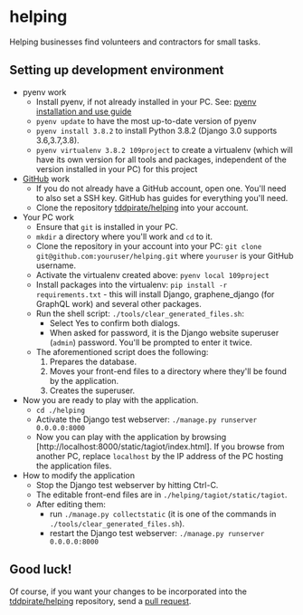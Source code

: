 # helping
Helping businesses find volunteers and contractors for small tasks.
## Setting up development environment
* pyenv work
  * Install pyenv, if not already installed in your PC. See: [pyenv installation and use guide](https://www.ostechnix.com/pyenv-python-version-management-made-easier/)
  * `pyenv update` to have the most up-to-date version of pyenv
  * `pyenv install 3.8.2` to install Python 3.8.2 (Django 3.0 supports 3.6,3.7,3.8).
  * `pyenv virtualenv 3.8.2 109project` to create a virtualenv (which will have its own version for all tools and packages, independent of the version installed in your PC) for this project
* [GitHub](https://github.com) work
  * If you do not already have a GitHub account, open one. You'll need to also set a SSH key. GitHub has guides for everything you'll need.
  * Clone the repository [tddpirate/helping](https://github.com/tddpirate/helping) into your account.
* Your PC work
  * Ensure that `git` is installed in your PC.
  * `mkdir` a directory where you'll work and `cd` to it.
  * Clone the repository in your account into your PC: `git clone git@github.com:youruser/helping.git` where `youruser` is your GitHub username.
  * Activate the virtualenv created above: `pyenv local 109project`
  * Install packages into the virtualenv: `pip install -r requirements.txt` - this will install Django, graphene_django (for GraphQL work) and several other packages.
  * Run the shell script: `./tools/clear_generated_files.sh`:
    * Select Yes to confirm both dialogs.
	* When asked for password, it is the Django website superuser (`admin`) password. You'll be prompted to enter it twice.
  * The aforementioned script does the following:
    1. Prepares the database.
	1. Moves your front-end files to a directory where they'll be found by the application.
	1. Creates the superuser.
* Now you are ready to play with the application.
  * `cd ./helping`
  * Activate the Django test webserver: `./manage.py runserver 0.0.0.0:8000`
  * Now you can play with the application by browsing [http://localhost:8000/static/tagiot/index.html]. If you browse from another PC, replace `localhost` by the IP address of the PC hosting the application files.
* How to modify the application
  * Stop the Django test webserver by hitting Ctrl-C.
  * The editable front-end files are in `./helping/tagiot/static/tagiot`.
  * After editing them:
    * run `./manage.py collectstatic` (it is one of the commands in `./tools/clear_generated_files.sh`).
	* restart the Django test webserver: `./manage.py runserver 0.0.0.0:8000`

## Good luck!
Of course, if you want your changes to be incorporated into the [tddpirate/helping](https://github.com/tddpirate/helping) repository, send a [pull request](https://help.github.com/en/github/collaborating-with-issues-and-pull-requests/about-pull-requests).
